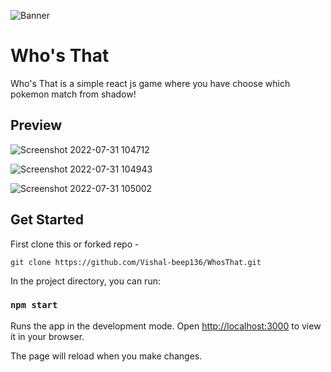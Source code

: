![Banner](https://user-images.githubusercontent.com/82146140/182009172-8d3d3320-33cf-42e2-8a10-2e2df013c943.png)

# Who's That 

Who's That is a simple react js game where you have choose which pokemon match from shadow!


## Preview 

![Screenshot 2022-07-31 104712](https://user-images.githubusercontent.com/82146140/182011667-8dd4e6e0-b5ca-4039-b512-4c6c92f8d4f0.png)

![Screenshot 2022-07-31 104943](https://user-images.githubusercontent.com/82146140/182011680-523e819d-2086-4a5d-a223-14cbb15a1d11.png)

![Screenshot 2022-07-31 105002](https://user-images.githubusercontent.com/82146140/182011691-1a8e1a4c-20dd-4f8e-9fb2-f89f0ca5f67d.png)

## Get Started

First clone this or forked repo -

```
git clone https://github.com/Vishal-beep136/WhosThat.git
```



In the project directory, you can run:

### `npm start`

Runs the app in the development mode.
Open [http://localhost:3000](http://localhost:3000) to view it in your browser.

The page will reload when you make changes.

